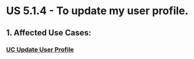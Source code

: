 # US 5.1.4 - To update my user profile.

## 1. Affected Use Cases:

### [UC Update User Profile](../../../UCs/UpdateUserProfile/readme.md)